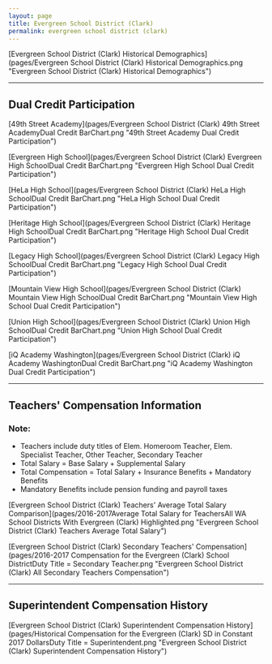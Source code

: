 ```yaml
---
layout: page
title: Evergreen School District (Clark)
permalink: evergreen school district (clark)
---
```



[Evergreen School District (Clark) Historical Demographics](pages/Evergreen School District (Clark) Historical Demographics.png "Evergreen School District (Clark) Historical Demographics")

___

## Dual Credit Participation

[49th Street Academy](pages/Evergreen School District (Clark) 49th Street AcademyDual Credit BarChart.png "49th Street Academy Dual Credit Participation")

[Evergreen High School](pages/Evergreen School District (Clark) Evergreen High SchoolDual Credit BarChart.png "Evergreen High School Dual Credit Participation")

[HeLa High School](pages/Evergreen School District (Clark) HeLa High SchoolDual Credit BarChart.png "HeLa High School Dual Credit Participation")

[Heritage High School](pages/Evergreen School District (Clark) Heritage High SchoolDual Credit BarChart.png "Heritage High School Dual Credit Participation")

[Legacy High School](pages/Evergreen School District (Clark) Legacy High SchoolDual Credit BarChart.png "Legacy High School Dual Credit Participation")

[Mountain View High School](pages/Evergreen School District (Clark) Mountain View High SchoolDual Credit BarChart.png "Mountain View High School Dual Credit Participation")

[Union High School](pages/Evergreen School District (Clark) Union High SchoolDual Credit BarChart.png "Union High School Dual Credit Participation")

[iQ Academy Washington](pages/Evergreen School District (Clark) iQ Academy WashingtonDual Credit BarChart.png "iQ Academy Washington Dual Credit Participation")


___

## Teachers' Compensation Information
### Note:
- Teachers include duty titles of Elem. Homeroom Teacher, Elem. Specialist Teacher, Other Teacher, Secondary Teacher
- Total Salary = Base Salary + Supplemental Salary
- Total Compensation = Total Salary + Insurance Benefits + Mandatory Benefits
- Mandatory Benefits include pension funding and payroll taxes

[Evergreen School District (Clark) Teachers' Average Total Salary Comparison](pages/2016-2017Average Total Salary for TeachersAll WA School Districts With Evergreen (Clark) Highlighted.png "Evergreen School District (Clark) Teachers Average Total Salary")

[Evergreen School District (Clark) Secondary Teachers' Compensation](pages/2016-2017 Compensation for the Evergreen (Clark) School DistrictDuty Title = Secondary Teacher.png "Evergreen School District (Clark) All Secondary Teachers Compensation")


___

## Superintendent Compensation History

[Evergreen School District (Clark) Superintendent Compensation History](pages/Historical Compensation for the Evergreen (Clark) SD in Constant 2017 DollarsDuty Title = Superintendent.png "Evergreen School District (Clark) Superintendent Compensation History")


